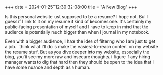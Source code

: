 +++
date = 2024-01-25T12:30:32-08:00
title = "A New Blog"
+++

Is this personal website just supposed to be a resume? I hope not. But I guess if I link to it on my resume it kind of becomes one. It's certainly my public-facing presentation of myself and I have to keep in mind that the audience is potentially much bigger than when I journal in my notebook.

Even with a bigger audience, I hate the idea of filtering who I am just to get a job. I think what I'll do is make the easiest-to-reach content on my website the resume stuff. But as you dive deeper into my website, especially the blog, you'll see my more raw and insecure thoughts. I figure if any hiring manager wants to dig that hard then they should be open to the idea that I have some nuance and depth as a human.
